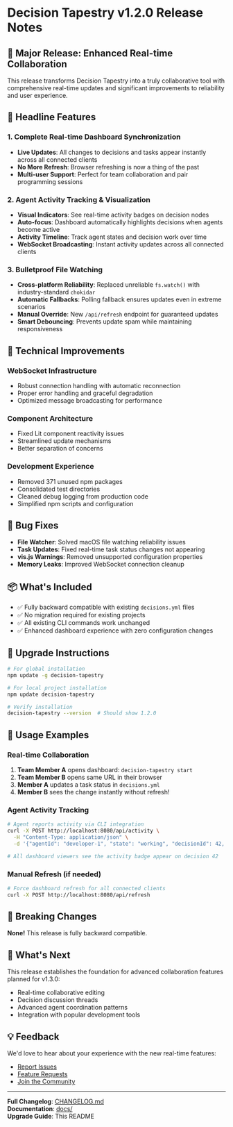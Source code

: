 # Decision Tapestry v1.2.0 Release Notes

## 🎉 Major Release: Enhanced Real-time Collaboration

This release transforms Decision Tapestry into a truly collaborative tool with comprehensive real-time updates and significant improvements to reliability and user experience.

## 🚀 Headline Features

### 1. **Complete Real-time Dashboard Synchronization**
- **Live Updates**: All changes to decisions and tasks appear instantly across all connected clients
- **No More Refresh**: Browser refreshing is now a thing of the past
- **Multi-user Support**: Perfect for team collaboration and pair programming sessions

### 2. **Agent Activity Tracking & Visualization**
- **Visual Indicators**: See real-time activity badges on decision nodes
- **Auto-focus**: Dashboard automatically highlights decisions when agents become active
- **Activity Timeline**: Track agent states and decision work over time
- **WebSocket Broadcasting**: Instant activity updates across all connected clients

### 3. **Bulletproof File Watching**
- **Cross-platform Reliability**: Replaced unreliable `fs.watch()` with industry-standard `chokidar`
- **Automatic Fallbacks**: Polling fallback ensures updates even in extreme scenarios
- **Manual Override**: New `/api/refresh` endpoint for guaranteed updates
- **Smart Debouncing**: Prevents update spam while maintaining responsiveness

## 🔧 Technical Improvements

### **WebSocket Infrastructure**
- Robust connection handling with automatic reconnection
- Proper error handling and graceful degradation
- Optimized message broadcasting for performance

### **Component Architecture**
- Fixed Lit component reactivity issues
- Streamlined update mechanisms
- Better separation of concerns

### **Development Experience**
- Removed 371 unused npm packages
- Consolidated test directories
- Cleaned debug logging from production code
- Simplified npm scripts and configuration

## 🐛 Bug Fixes

- **File Watcher**: Solved macOS file watching reliability issues
- **Task Updates**: Fixed real-time task status changes not appearing
- **vis.js Warnings**: Removed unsupported configuration properties
- **Memory Leaks**: Improved WebSocket connection cleanup

## 📦 What's Included

- ✅ Fully backward compatible with existing `decisions.yml` files
- ✅ No migration required for existing projects
- ✅ All existing CLI commands work unchanged
- ✅ Enhanced dashboard experience with zero configuration changes

## 🔄 Upgrade Instructions

```bash
# For global installation
npm update -g decision-tapestry

# For local project installation
npm update decision-tapestry

# Verify installation
decision-tapestry --version  # Should show 1.2.0
```

## 🎯 Usage Examples

### Real-time Collaboration
1. **Team Member A** opens dashboard: `decision-tapestry start`
2. **Team Member B** opens same URL in their browser
3. **Member A** updates a task status in `decisions.yml`
4. **Member B** sees the change instantly without refresh!

### Agent Activity Tracking
```bash
# Agent reports activity via CLI integration
curl -X POST http://localhost:8080/api/activity \
  -H "Content-Type: application/json" \
  -d '{"agentId": "developer-1", "state": "working", "decisionId": 42, "taskDescription": "Implementing authentication"}'

# All dashboard viewers see the activity badge appear on decision 42
```

### Manual Refresh (if needed)
```bash
# Force dashboard refresh for all connected clients
curl -X POST http://localhost:8080/api/refresh
```

## 🚦 Breaking Changes

**None!** This release is fully backward compatible.

## 🎉 What's Next

This release establishes the foundation for advanced collaboration features planned for v1.3.0:
- Real-time collaborative editing
- Decision discussion threads
- Advanced agent coordination patterns
- Integration with popular development tools

## 💡 Feedback

We'd love to hear about your experience with the new real-time features:
- [Report Issues](https://github.com/govbarnesy/decision-tapestry/issues)
- [Feature Requests](https://github.com/govbarnesy/decision-tapestry/discussions)
- [Join the Community](https://github.com/govbarnesy/decision-tapestry)

---

**Full Changelog**: [CHANGELOG.md](./CHANGELOG.md)  
**Documentation**: [docs/](./docs/)  
**Upgrade Guide**: This README